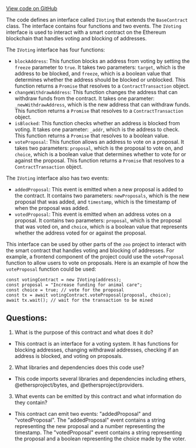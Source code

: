 [View code on GitHub](zoo-labs/zoo/blob/master/contracts/types/IVoting.d.ts)

The code defines an interface called `IVoting` that extends the `BaseContract` class. The interface contains four functions and two events. The `IVoting` interface is used to interact with a smart contract on the Ethereum blockchain that handles voting and blocking of addresses.

The `IVoting` interface has four functions:
- `blockAddress`: This function blocks an address from voting by setting the `freeze` parameter to `true`. It takes two parameters: `target`, which is the address to be blocked, and `freeze`, which is a boolean value that determines whether the address should be blocked or unblocked. This function returns a `Promise` that resolves to a `ContractTransaction` object.
- `changeWithdrawAddress`: This function changes the address that can withdraw funds from the contract. It takes one parameter: `_newWithdrawAddress`, which is the new address that can withdraw funds. This function returns a `Promise` that resolves to a `ContractTransaction` object.
- `isBlocked`: This function checks whether an address is blocked from voting. It takes one parameter: `_addr`, which is the address to check. This function returns a `Promise` that resolves to a boolean value.
- `voteProposal`: This function allows an address to vote on a proposal. It takes two parameters: `proposal`, which is the proposal to vote on, and `choice`, which is a boolean value that determines whether to vote for or against the proposal. This function returns a `Promise` that resolves to a `ContractTransaction` object.

The `IVoting` interface also has two events:
- `addedProposal`: This event is emitted when a new proposal is added to the contract. It contains two parameters: `newProposals`, which is the new proposal that was added, and `timestamp`, which is the timestamp of when the proposal was added.
- `votedProposal`: This event is emitted when an address votes on a proposal. It contains two parameters: `proposal`, which is the proposal that was voted on, and `choice`, which is a boolean value that represents whether the address voted for or against the proposal.

This interface can be used by other parts of the `zoo` project to interact with the smart contract that handles voting and blocking of addresses. For example, a frontend component of the project could use the `voteProposal` function to allow users to vote on proposals. Here is an example of how the `voteProposal` function could be used:

```
const votingContract = new IVoting(address);
const proposal = "Increase funding for animal care";
const choice = true; // vote for the proposal
const tx = await votingContract.voteProposal(proposal, choice);
await tx.wait(); // wait for the transaction to be mined
```
## Questions: 
 1. What is the purpose of this contract and what does it do?
- This contract is an interface for a voting system. It has functions for blocking addresses, changing withdrawal addresses, checking if an address is blocked, and voting on proposals.

2. What libraries and dependencies does this code use?
- This code imports several libraries and dependencies including ethers, @ethersproject/bytes, and @ethersproject/providers.

3. What events can be emitted by this contract and what information do they contain?
- This contract can emit two events: "addedProposal" and "votedProposal". The "addedProposal" event contains a string representing the new proposal and a number representing the timestamp. The "votedProposal" event contains a string representing the proposal and a boolean representing the choice made by the voter.